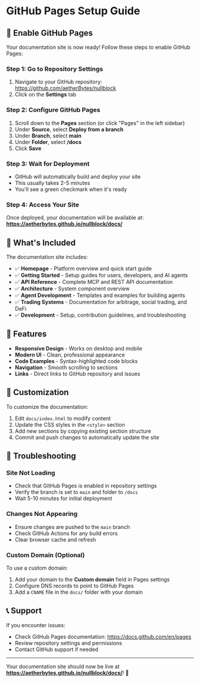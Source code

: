 # GitHub Pages Setup Guide

## 🚀 Enable GitHub Pages

Your documentation site is now ready! Follow these steps to enable GitHub Pages:

### Step 1: Go to Repository Settings
1. Navigate to your GitHub repository: https://github.com/aetherBytes/nullblock
2. Click on the **Settings** tab

### Step 2: Configure GitHub Pages
1. Scroll down to the **Pages** section (or click "Pages" in the left sidebar)
2. Under **Source**, select **Deploy from a branch**
3. Under **Branch**, select **main**
4. Under **Folder**, select **/docs**
5. Click **Save**

### Step 3: Wait for Deployment
- GitHub will automatically build and deploy your site
- This usually takes 2-5 minutes
- You'll see a green checkmark when it's ready

### Step 4: Access Your Site
Once deployed, your documentation will be available at:
**https://aetherbytes.github.io/nullblock/docs/**

## 📁 What's Included

The documentation site includes:

- ✅ **Homepage** - Platform overview and quick start guide
- ✅ **Getting Started** - Setup guides for users, developers, and AI agents
- ✅ **API Reference** - Complete MCP and REST API documentation
- ✅ **Architecture** - System component overview
- ✅ **Agent Development** - Templates and examples for building agents
- ✅ **Trading Systems** - Documentation for arbitrage, social trading, and DeFi
- ✅ **Development** - Setup, contribution guidelines, and troubleshooting

## 🎨 Features

- **Responsive Design** - Works on desktop and mobile
- **Modern UI** - Clean, professional appearance
- **Code Examples** - Syntax-highlighted code blocks
- **Navigation** - Smooth scrolling to sections
- **Links** - Direct links to GitHub repository and issues

## 🔧 Customization

To customize the documentation:

1. Edit `docs/index.html` to modify content
2. Update the CSS styles in the `<style>` section
3. Add new sections by copying existing section structure
4. Commit and push changes to automatically update the site

## 🚨 Troubleshooting

### Site Not Loading
- Check that GitHub Pages is enabled in repository settings
- Verify the branch is set to `main` and folder to `/docs`
- Wait 5-10 minutes for initial deployment

### Changes Not Appearing
- Ensure changes are pushed to the `main` branch
- Check GitHub Actions for any build errors
- Clear browser cache and refresh

### Custom Domain (Optional)
To use a custom domain:
1. Add your domain to the **Custom domain** field in Pages settings
2. Configure DNS records to point to GitHub Pages
3. Add a `CNAME` file in the `docs/` folder with your domain

## 📞 Support

If you encounter issues:
- Check GitHub Pages documentation: https://docs.github.com/en/pages
- Review repository settings and permissions
- Contact GitHub support if needed

---

Your documentation site should now be live at **https://aetherbytes.github.io/nullblock/docs/**! 🎉
